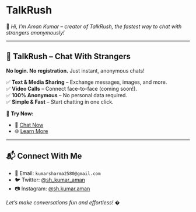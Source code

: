 # TalkRush 

👋 *Hi, I’m Aman Kumar – creator of TalkRush, the fastest way to chat with strangers anonymously!*  

---

## 🌟 **TalkRush – Chat With Strangers**  
**No login. No registration.** Just instant, anonymous chats!  

✅ **Text & Media Sharing** – Exchange messages, images, and more.  
✅ **Video Calls** – Connect face-to-face (coming soon!).  
✅ **100% Anonymous** – No personal data required.  
✅ **Simple & Fast** – Start chatting in one click.  

🔗 **Try Now:**  
- 💬 [Chat Now](https://shkumaraman.github.io/chat/app.html)  
- 🌐 [Learn More](https://shkumaraman.github.io/chat/index.html)  

---

## 📬 **Connect With Me**  
- 📧 Email: `kumarsharma2580@gmail.com`  
- 🐦 Twitter: [@sh_kumar_aman](https://twitter.com/sh_kumar_aman)  
- 📷 Instagram: [@sh.kumar.aman](https://instagram.com/sh.kumar.aman)  

*Let’s make conversations fun and effortless!* �  

